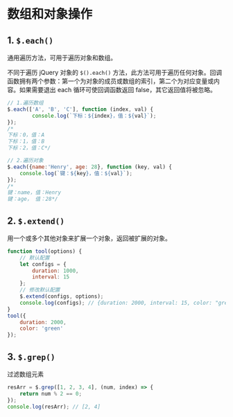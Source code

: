 # 数组和对象操作

## 1. `$.each()`

通用遍历方法，可用于遍历对象和数组。

不同于遍历 jQuery 对象的 `$().each()` 方法，此方法可用于遍历任何对象。回调函数拥有两个参数：第一个为对象的成员或数组的索引，第二个为对应变量或内容。如果需要退出 each 循环可使回调函数返回 false，其它返回值将被忽略。

```js
// 1.遍历数组
$.each(['A', 'B', 'C'], function (index, val) { 
        console.log(`下标：${index}，值：${val}`);
});
/*
下标：0，值：A
下标：1，值：B
下标：2，值：C*/

// 2.遍历对象
$.each({name:'Henry', age: 28}, function (key, val) { 
    console.log(`键：${key}，值：${val}`);
});
/*
键：name，值：Henry
键：age， 值：28*/
```

## 2. `$.extend()`

用一个或多个其他对象来扩展一个对象，返回被扩展的对象。

```js
function tool(options) {
    // 默认配置
    let configs = {
        duration: 1000,
        interval: 15
    };
    // 修改默认配置
    $.extend(configs, options);
    console.log(configs); // {duration: 2000, interval: 15, color: "green"}
}
tool({
    duration: 2000,
    color: 'green'
});
```

## 3. `$.grep()`

过滤数组元素

```js
resArr = $.grep([1, 2, 3, 4], (num, index) => {
    return num % 2 == 0;
});
console.log(resArr); // [2, 4]
```



